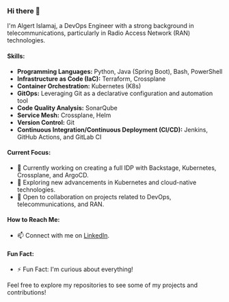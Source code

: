 ### Hi there 👋

I'm Algert Islamaj, a DevOps Engineer with a strong background in telecommunications, particularly in Radio Access Network (RAN) technologies.

#### Skills:

- **Programming Languages:** Python, Java (Spring Boot), Bash, PowerShell
- **Infrastructure as Code (IaC):** Terraform, Crossplane
- **Container Orchestration:** Kubernetes (K8s)
- **GitOps:** Leveraging Git as a declarative configuration and automation tool
- **Code Quality Analysis:** SonarQube
- **Service Mesh:** Crossplane, Helm
- **Version Control:** Git
- **Continuous Integration/Continuous Deployment (CI/CD):** Jenkins, GitHub Actions, and GitLab CI

#### Current Focus:

- 🔭 Currently working on creating a full IDP with Backstage, Kubernetes, Crossplane, and ArgoCD.
- 🌱 Exploring new advancements in Kubernetes and cloud-native technologies.
- 👯 Open to collaboration on projects related to DevOps, telecommunications, and RAN.

#### How to Reach Me:

- 📫 Connect with me on [LinkedIn](https://www.linkedin.com/in/algert-islamaj/).

#### Fun Fact:

- ⚡ Fun Fact: I'm curious about everything!

Feel free to explore my repositories to see some of my projects and contributions!

<!--
**algertislamaj/algertislamaj** is a ✨ _special_ ✨ repository because its `README.md` (this file) appears on your GitHub profile.
-->
